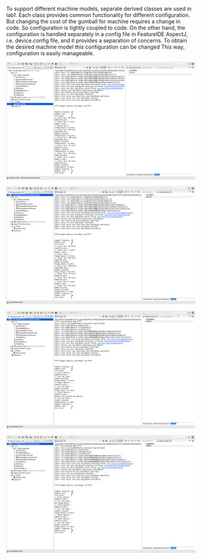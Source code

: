 To support different machine models, separate derived classes are used in lab1. Each class provides common functionality for different configuration. But changing the cost of the gumball for machine requires a change in code. So configuration is tightly coupled to code.
On the other hand, the configuration is handled separately in a config file in FeatureIDE AspectJ, i.e. device.config file,  and it provides a separation of concerns. To obtain the desired machine model this configuration can be changed  This way, configuration is easily manageable.


![alt text](https://github.com/jainsupriya/cmpe202/blob/master/lab10/Screenshots/SLOTMODEL_25.png)

![alt text](https://github.com/jainsupriya/cmpe202/blob/master/lab10/Screenshots/SLOTMODEL_50.png)

![alt text](https://github.com/jainsupriya/cmpe202/blob/master/lab10/Screenshots/CRANKMODEL_ONEQTR.png)

![alt text](https://github.com/jainsupriya/cmpe202/blob/master/lab10/Screenshots/CRANKMODEL_TWOQTR.png)

